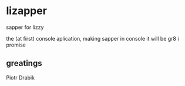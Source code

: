 # lizapper
sapper for lizzy

the (at first) console aplication, making sapper in console 
it will be gr8 i promise 

## greatings 
Piotr Drabik

